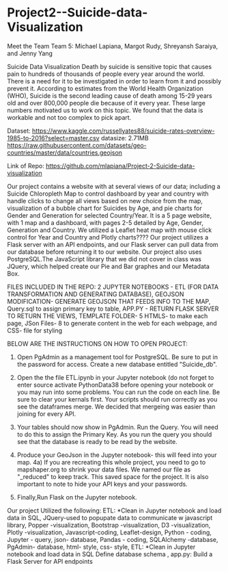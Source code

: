 # Project2--Suicide-data-Visualization

Meet the Team
Team 5:
Michael Lapiana,
Margot Rudy,
Shreyansh Saraiya, and
Jenny Yang 


Suicide Data Visualization
Death by suicide is sensitive topic that causes pain to hundreds of thousands of people every year around the world.
There is a need for it to be investigated in order to learn from it and possibly prevent it. According to estimates from the World
 Health Organization (WHO), Suicide is the second leading cause of death among 15-29 years old and over 800,000 people
 die because of it every year. These large numbers motivated us to work on this topic. 
We found that the data is workable and not too complex to pick apart.

Dataset:
https://www.kaggle.com/russellyates88/suicide-rates-overview-1985-to-2016?select=master.csv	datasize: 2.71MB
https://raw.githubusercontent.com/datasets/geo-countries/master/data/countries.geojson

Link of Repo:
https://github.com/mlapiana/Project-2-Suicide-data-visualization

Our project contains a website with at several views of our data; including a Suicide Chloropleth Map to control 
dashboard by year and country with handle clicks to change all views based on new choice from the map,
visualization of a bubble chart for Suicides by Age, and
pie charts for  Gender and Generation for selected Country/Year. 
It is a 5 page website, with 1 map and a dashboard, with pages
2-5 detailed by Age, Gender, Generation and Country.
We utilized a Leaflet heat map with mouse click control for Year and Country and Plotly charts????
Our project utilizes a Flask server with an API endpoints, and our Flask server can pull data 
from our database before returning it to our website. 
Our  project also uses  PostgreSQL.The  JavaScript library that we did not cover in 
class was JQuery, which helped create our Pie and Bar graphes and our Metadata Box. 


FILES INCLUDED IN THE REPO:
2 JUPYTER NOTEBOOKS - ETL (FOR DATA TRANSFORMATION AND GENERATING DATABASE), 
GEOJSON MODIFICATION- GENERATE GEOJSON THAT FEEDS INFO TO THE MAP, 
Query.sql to assign primary key to table, 
APP.PY - RETURN FLASK SERVER TO RETURN THE VIEWS, 
TEMPLATE FOLDER- 5 HTMLS- to make each page, 
JSon Files- 8 to generate content in the web for each webpage, and
CSS- file for styling


BELOW ARE THE INSTRUCTIONS ON HOW TO OPEN PROJECT:

1. Open PgAdmin as a management tool for PostgreSQL. Be sure to put in the password for access. Create a new database entitled "Suicide_db".

2. Open the the file ETL.ipynb in your Jupyter notebook (do not forget to enter source activate PythonData38 before opening your notebook or you
may run into some problems. You can run the code on each line. Be sure to clear your kernals first. Your scripts should run correctly as you see the dataframes
merge. We decided that mergeing was easier than joining for every API.

3. Your tables should now show in PgAdmin. Run the Query. You will need to do this to assign the Primary Key.
As you run the query you should see that the database is ready to be read by the website.

4. Produce your GeoJson in the Jupyter notebook- this will feed into your map. 4a) If you are recreating this whole project, you need
to go to mapshaper.org to shrink your data files. We named our file as "_reduced" to keep track. This saved space for the project.
It is also important to note to hide your API keys and your passwords.

5. Finally,Run Flask on the Jupyter notebook. 


Our project Utilized the following:
ETL: *Clean in Jupyter notebook and load data in SQL, 
JQuery-used to popupate data to communicate w javascript library, 
Popper -visualization, 
Bootstrap -visualization, 
D3 -visualization, 
Plotly -visualization, 
Javascript-coding, 
Leaflet-design, 
Python - coding, 
Jupyter - query, 
json- database, 
Pandas - coding, 
SQLAlchemy -database, 
PgAdmin- database, 
html- style, 
css- style, 
ETL: *Clean in Jupyter notebook and load data in SQL
Define database schema , 
app.py: Build a Flask Server for API endpoints 


